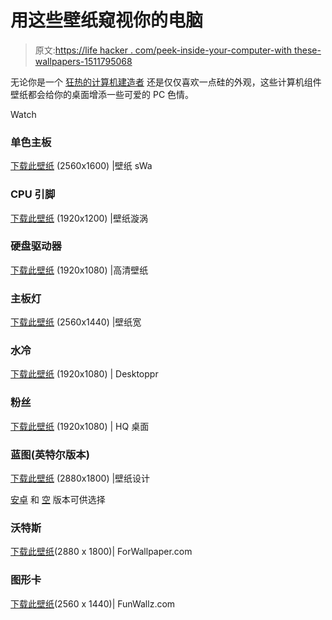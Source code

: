 # 用这些壁纸窥视你的电脑

> 原文:[https://life hacker . com/peek-inside-your-computer-with these-wallpapers-1511795068](https://lifehacker.com/peek-inside-your-computer-with-these-wallpapers-1511795068)

无论你是一个 [狂热的计算机建造者](https://lifehacker.com/how-to-build-a-computer-the-complete-guide-5828747) 还是仅仅喜欢一点硅的外观，这些计算机组件壁纸都会给你的桌面增添一些可爱的 PC 色情。

Watch

### 单色主板

[下载此壁纸](http://wallpaperswa.com/Art_Design/Monochrome/computers_hardware_motherboards_asus_monochrome_1440x900_wallpaper_33329/download_2560x1600) (2560x1600) |壁纸 sWa

### CPU 引脚

[下载此壁纸](http://www.wallpapervortex.com/wallpaper-10614_computer_cpu.html#.Uulgs7RROVN) (1920x1200) |壁纸漩涡

### 硬盘驱动器

[下载此壁纸](http://www.hd-wallpaper.us/inside_hard_drive-wallpapers.html) (1920x1080) |高清壁纸

### 主板灯

[下载此壁纸](http://wallpaperswide.com/motherboard-wallpapers.html) (2560x1440) |壁纸宽

### 水冷

[下载此壁纸](https://www.desktoppr.co/wallpapers/419524) (1920x1080) | Desktoppr

### 粉丝

[下载此壁纸](http://hqdesktop.net/msi-gigabyte-atx-case-graphics-card-fans-wallpaper-35894/) (1920x1080) | HQ 桌面

### 蓝图(英特尔版本)

[下载此壁纸](http://www.wallpapersdesign.net/wallpaper/intel-chip/) (2880x1800) |壁纸设计

[安卓](http://www.wallpapersam.com/wallpaper/microcircuit-an-android.html) 和 [空](http://www.forwallpaper.com/wallpaper/circuits-printed-circuit-board-marking-the-track-close-228107.html) 版本可供选择

### 沃特斯

[下载此壁纸](http://www.forwallpaper.com/wallpaper/chip-circuit-board-236731.html)(2880 x 1800)| ForWallpaper.com

### 图形卡

[下载此壁纸](http://www.funwallz.com/nvidia-graphics-card-104745.html)(2560 x 1440)| FunWallz.com